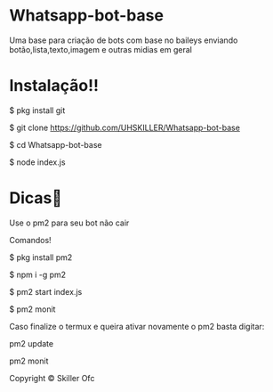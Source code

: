 # Whatsapp-bot-base

Uma base para criação de bots com base no baileys enviando botão,lista,texto,imagem e outras midias em geral

# Instalação‼️

$ pkg install git

$ git clone https://github.com/UHSKILLER/Whatsapp-bot-base

$ cd Whatsapp-bot-base

$ node index.js

# Dicas📍

Use o pm2 para seu bot não cair

Comandos!

$ pkg install pm2

$ npm i -g pm2

$ pm2 start index.js

$ pm2 monit

Caso finalize o termux e queira ativar novamente o pm2 basta digitar:

pm2 update

pm2 monit

Copyright © Skiller Ofc
